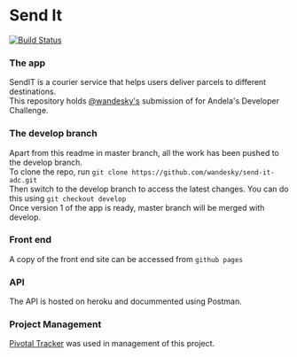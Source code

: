 # Send It
[![Build Status](https://travis-ci.com/wandesky/send-it-adc.svg?branch=pipeline)](https://travis-ci.com/wandesky/send-it-adc)
### The app
SendIT is a courier service that helps users deliver parcels to different destinations.   
This repository holds [@wandesky's](https://github.com/wandesky) submission of for Andela's Developer Challenge.  
### The develop branch
Apart from this readme in master branch, all the work has been pushed to the develop branch.  
To clone the repo, run `git clone https://github.com/wandesky/send-it-adc.git`  
Then switch to the develop branch to access the latest changes. You can do this using `git checkout develop`  
Once version 1 of the app is ready, master branch will be merged with develop.  
### Front end
A copy of the front end site can be accessed from `github pages`
### API
The API is hosted on heroku and docummented using Postman.
### Project Management
[Pivotal Tracker](https://www.pivotaltracker.com/n/projects/2224104) was used in management of this project.